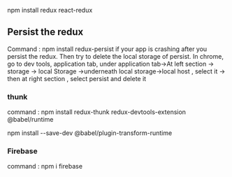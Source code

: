 npm install redux react-redux

## Persist the redux

Command : npm install redux-persist if your app is crashing after you persist the redux. Then try to
delete the local storage of persist. In chrome, go to dev tools, application tab, under application
tab->At left section -> storage -> local Storage ->underneath local storage->local host , select it
-> then at right section , select persist and delete it

### thunk

command : npm install redux-thunk redux-devtools-extension @babel/runtime

npm install --save-dev @babel/plugin-transform-runtime

### Firebase

command : npm i firebase
